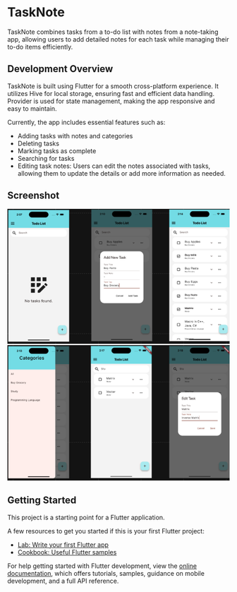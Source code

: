 # TaskNote
TaskNote combines tasks from a to-do list with notes from a note-taking app, allowing users to add detailed notes for each task while managing their to-do items efficiently.

## Development Overview
TaskNote is built using Flutter for a smooth cross-platform experience. It utilizes Hive for local storage, ensuring fast and efficient data handling. Provider is used for state management, making the app responsive and easy to maintain.

Currently, the app includes essential features such as:

- Adding tasks with notes and categories
- Deleting tasks
- Marking tasks as complete
- Searching for tasks
- Editing task notes: Users can edit the notes associated with tasks, allowing them to update the details or add more information as needed.

## Screenshot
![Alt text](./Screenshot/ภาพถ่ายหน้าจอ%202568-03-11%20เวลา%202.21.53%20AM.png)
![Alt text](./Screenshot/ภาพถ่ายหน้าจอ%202568-03-11%20เวลา%202.21.38%20AM.png)

## Getting Started

This project is a starting point for a Flutter application.

A few resources to get you started if this is your first Flutter project:

- [Lab: Write your first Flutter app](https://docs.flutter.dev/get-started/codelab)
- [Cookbook: Useful Flutter samples](https://docs.flutter.dev/cookbook)

For help getting started with Flutter development, view the
[online documentation](https://docs.flutter.dev/), which offers tutorials,
samples, guidance on mobile development, and a full API reference.

